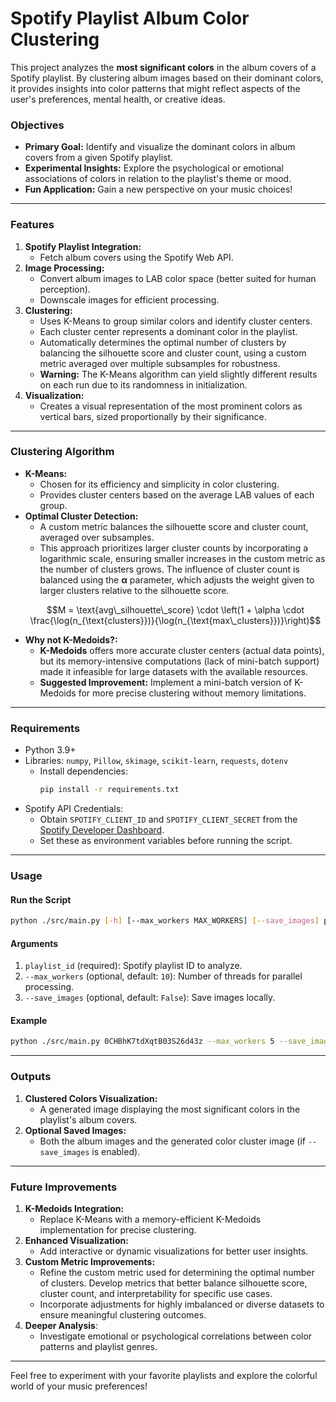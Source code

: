 # Spotify Playlist Album Color Clustering

This project analyzes the **most significant colors** in the album covers of a Spotify playlist. By clustering album images based on their dominant colors, it provides insights into color patterns that might reflect aspects of the user's preferences, mental health, or creative ideas.

### Objectives
- **Primary Goal:** Identify and visualize the dominant colors in album covers from a given Spotify playlist.
- **Experimental Insights:** Explore the psychological or emotional associations of colors in relation to the playlist's theme or mood.
- **Fun Application:** Gain a new perspective on your music choices!

---

### Features
1. **Spotify Playlist Integration:**
   - Fetch album covers using the Spotify Web API.
2. **Image Processing:**
   - Convert album images to LAB color space (better suited for human perception).
   - Downscale images for efficient processing.
3. **Clustering:**
   - Uses K-Means to group similar colors and identify cluster centers.
   - Each cluster center represents a dominant color in the playlist.
   - Automatically determines the optimal number of clusters by balancing the silhouette score and cluster count, using a custom metric averaged over multiple subsamples for robustness.
   - **Warning:** The K-Means algorithm can yield slightly different results on each run due to its randomness in initialization.
4. **Visualization:**
   - Creates a visual representation of the most prominent colors as vertical bars, sized proportionally by their significance.

---

### Clustering Algorithm
- **K-Means:**
  - Chosen for its efficiency and simplicity in color clustering.
  - Provides cluster centers based on the average LAB values of each group.
- **Optimal Cluster Detection:**
  - A custom metric balances the silhouette score and cluster count, averaged over subsamples.
  - This approach prioritizes larger cluster counts by incorporating a logarithmic scale, ensuring smaller increases in the custom metric as the number of clusters grows. The influence of cluster count is balanced using the **α** parameter, which adjusts the weight given to larger clusters relative to the silhouette score.
  ```math
  M = \text{avg\_silhouette\_score} \cdot \left(1 + \alpha \cdot \frac{\log(n_{\text{clusters}})}{\log(n_{\text{max\_clusters}})}\right)
  ```
- **Why not K-Medoids?:**
  - **K-Medoids** offers more accurate cluster centers (actual data points), but its memory-intensive computations (lack of mini-batch support) made it infeasible for large datasets with the available resources.
  - **Suggested Improvement:** Implement a mini-batch version of K-Medoids for more precise clustering without memory limitations.

---

### Requirements
- Python 3.9+
- Libraries: `numpy`, `Pillow`, `skimage`, `scikit-learn`, `requests`, `dotenv`
  - Install dependencies:
    ```bash
    pip install -r requirements.txt
    ```
- Spotify API Credentials:
  - Obtain `SPOTIFY_CLIENT_ID` and `SPOTIFY_CLIENT_SECRET` from the [Spotify Developer Dashboard](https://developer.spotify.com/).
  - Set these as environment variables before running the script.

---

### Usage

#### Run the Script
```bash
python ./src/main.py [-h] [--max_workers MAX_WORKERS] [--save_images] playlist_id
```

#### Arguments
1. `playlist_id` (required): Spotify playlist ID to analyze.
2. `--max_workers` (optional, default: `10`): Number of threads for parallel processing.
3. `--save_images` (optional, default: `False`): Save images locally.

#### Example
```bash
python ./src/main.py 0CHBhK7tdXqtB03S26d43z --max_workers 5 --save_images
```

---

### Outputs
1. **Clustered Colors Visualization:**
   - A generated image displaying the most significant colors in the playlist's album covers.
2. **Optional Saved Images:**
   - Both the album images and the generated color cluster image (if `--save_images` is enabled).

---

### Future Improvements
1. **K-Medoids Integration:**
   - Replace K-Means with a memory-efficient K-Medoids implementation for precise clustering.
2. **Enhanced Visualization:**
   - Add interactive or dynamic visualizations for better user insights.
3. **Custom Metric Improvements:**
   - Refine the custom metric used for determining the optimal number of clusters. Develop metrics that better balance silhouette score, cluster count, and interpretability for specific use cases.
   - Incorporate adjustments for highly imbalanced or diverse datasets to ensure meaningful clustering outcomes.
4. **Deeper Analysis**:
   - Investigate emotional or psychological correlations between color patterns and playlist genres.

---

Feel free to experiment with your favorite playlists and explore the colorful world of your music preferences!
